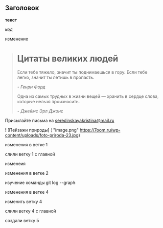 ## Заголовок ##

__текст__

_код_

изменение

> # Цитаты великих людей
> Если тебе тяжело, значит ты поднимаешься в гору.  Если тебе легко, значит ты летишь в пропасть.
>
> *- Генри Форд*
>
> Одна из самых трудных в жизни вещей — хранить в сердце слова, которые нельзя произносить. 
>
> *- Джеймс Эрл Джонс*

Присылайте письма на <seredinskayakristina@mail.ru>

! [Пейзажи природы] ( "image.png" https://7oom.ru/wp-content/uploads/foto-priroda-23.jpg)

изменения в ветке 1

слили ветку 1 с главной

изменеия 

изменения в ветке 2

изучение команды git log --graph

изменения в ветке 4

изменить ветку 4

слили ветку 4 с главной

создали ветку 5
